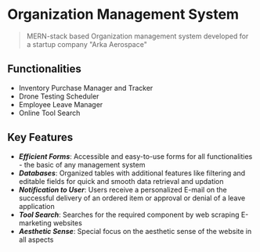 # Organization Management System
> MERN-stack based Organization management system developed for a startup company "Arka Aerospace"

## Functionalities
- Inventory Purchase Manager and Tracker
- Drone Testing Scheduler
- Employee Leave Manager
- Online Tool Search

## Key Features
- ___Efficient Forms___: Accessible and easy-to-use forms for all functionalities - the basic of any management system
- ___Databases___: Organized tables with additional features like filtering and editable fields for quick and smooth data retrieval and updation
- ___Notification to User___: Users receive a personalized E-mail on the successful delivery of an ordered item or approval or denial of a leave application
- ___Tool Search___: Searches for the required component by web scraping E-marketing websites
- ___Aesthetic Sense___: Special focus on the aesthetic sense of the website in all aspects 
